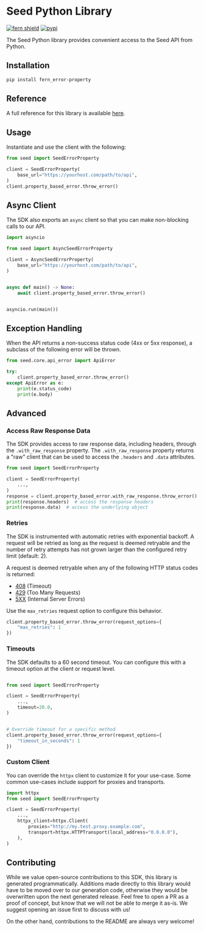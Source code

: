 # Seed Python Library

[![fern shield](https://img.shields.io/badge/%F0%9F%8C%BF-Built%20with%20Fern-brightgreen)](https://buildwithfern.com?utm_source=github&utm_medium=github&utm_campaign=readme&utm_source=Seed%2FPython)
[![pypi](https://img.shields.io/pypi/v/fern_error-property)](https://pypi.python.org/pypi/fern_error-property)

The Seed Python library provides convenient access to the Seed API from Python.

## Installation

```sh
pip install fern_error-property
```

## Reference

A full reference for this library is available [here](./reference.md).

## Usage

Instantiate and use the client with the following:

```python
from seed import SeedErrorProperty

client = SeedErrorProperty(
    base_url="https://yourhost.com/path/to/api",
)
client.property_based_error.throw_error()
```

## Async Client

The SDK also exports an `async` client so that you can make non-blocking calls to our API.

```python
import asyncio

from seed import AsyncSeedErrorProperty

client = AsyncSeedErrorProperty(
    base_url="https://yourhost.com/path/to/api",
)


async def main() -> None:
    await client.property_based_error.throw_error()


asyncio.run(main())
```

## Exception Handling

When the API returns a non-success status code (4xx or 5xx response), a subclass of the following error
will be thrown.

```python
from seed.core.api_error import ApiError

try:
    client.property_based_error.throw_error()
except ApiError as e:
    print(e.status_code)
    print(e.body)
```

## Advanced

### Access Raw Response Data

The SDK provides access to raw response data, including headers, through the `.with_raw_response` property.
The `.with_raw_response` property returns a "raw" client that can be used to access the `.headers` and `.data` attributes.

```python
from seed import SeedErrorProperty

client = SeedErrorProperty(
    ...,
)
response = client.property_based_error.with_raw_response.throw_error()
print(response.headers)  # access the response headers
print(response.data)  # access the underlying object
```

### Retries

The SDK is instrumented with automatic retries with exponential backoff. A request will be retried as long
as the request is deemed retryable and the number of retry attempts has not grown larger than the configured
retry limit (default: 2).

A request is deemed retryable when any of the following HTTP status codes is returned:

- [408](https://developer.mozilla.org/en-US/docs/Web/HTTP/Status/408) (Timeout)
- [429](https://developer.mozilla.org/en-US/docs/Web/HTTP/Status/429) (Too Many Requests)
- [5XX](https://developer.mozilla.org/en-US/docs/Web/HTTP/Status/500) (Internal Server Errors)

Use the `max_retries` request option to configure this behavior.

```python
client.property_based_error.throw_error(request_options={
    "max_retries": 1
})
```

### Timeouts

The SDK defaults to a 60 second timeout. You can configure this with a timeout option at the client or request level.

```python

from seed import SeedErrorProperty

client = SeedErrorProperty(
    ...,
    timeout=20.0,
)


# Override timeout for a specific method
client.property_based_error.throw_error(request_options={
    "timeout_in_seconds": 1
})
```

### Custom Client

You can override the `httpx` client to customize it for your use-case. Some common use-cases include support for proxies
and transports.

```python
import httpx
from seed import SeedErrorProperty

client = SeedErrorProperty(
    ...,
    httpx_client=httpx.Client(
        proxies="http://my.test.proxy.example.com",
        transport=httpx.HTTPTransport(local_address="0.0.0.0"),
    ),
)
```

## Contributing

While we value open-source contributions to this SDK, this library is generated programmatically.
Additions made directly to this library would have to be moved over to our generation code,
otherwise they would be overwritten upon the next generated release. Feel free to open a PR as
a proof of concept, but know that we will not be able to merge it as-is. We suggest opening
an issue first to discuss with us!

On the other hand, contributions to the README are always very welcome!
